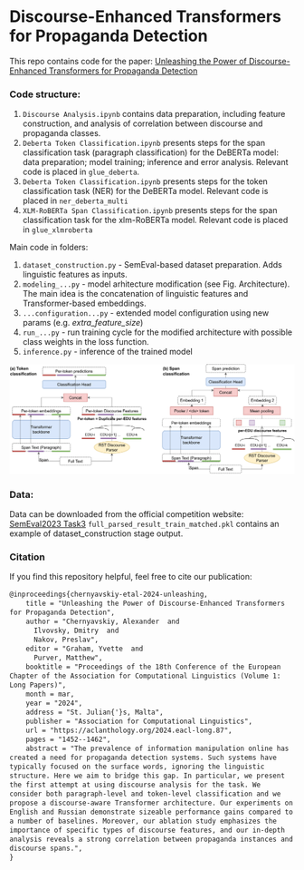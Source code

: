 #  Discourse-Enhanced Transformers for Propaganda Detection

This repo contains code for the paper: [Unleashing the Power of Discourse-Enhanced Transformers for Propaganda Detection](https://aclanthology.org/2024.eacl-long.87/)

### Code structure: 
1) ```Discourse Analysis.ipynb``` contains data preparation, including feature construction, and analysis of correlation between discourse and propaganda classes.
2) ```Deberta Token Classification.ipynb``` presents steps for the span classification task (paragraph classification) for the DeBERTa model: data preparation; model training; inference and error analysis. Relevant code is placed in ```glue_deberta```.
3) ```Deberta Token Classification.ipynb``` presents steps for the token classification task (NER) for the DeBERTa model. Relevant code is placed in ```ner_deberta_multi```
4) ```XLM-RoBERTa Span Classification.ipynb``` presents steps for the span classification task for the xlm-RoBERTa model. Relevant code is placed in ```glue_xlmroberta```

Main code in folders:
1) ```dataset_construction.py``` - SemEval-based dataset preparation. Adds linguistic features as inputs.
2) ```modeling_...py``` - model arhitecture modification (see Fig. Architecture). The main idea is the concatenation of linguistic features and Transformer-based embeddings.
3) ```...configuration...py``` - extended model configuration using new params (e.g. *extra_feature_size*)
4) ```run_...py``` - run training cycle for the modified architecture with possible class weights in the loss function.
5) ```inference.py``` - inference of the trained model


![Architecture](https://github.com/alchernyavskiy/discourse_propagada_detection/blob/main/architecture.png?raw=true)


### Data: 
Data can be downloaded from the official competition website: [SemEval2023 Task3](https://propaganda.math.unipd.it/semeval2023task3/)
```full_parsed_result_train_matched.pkl``` contains an example of dataset_construction stage output.


### Citation
If you find this repository helpful, feel free to cite our publication:
```
@inproceedings{chernyavskiy-etal-2024-unleashing,
    title = "Unleashing the Power of Discourse-Enhanced Transformers for Propaganda Detection",
    author = "Chernyavskiy, Alexander  and
      Ilvovsky, Dmitry  and
      Nakov, Preslav",
    editor = "Graham, Yvette  and
      Purver, Matthew",
    booktitle = "Proceedings of the 18th Conference of the European Chapter of the Association for Computational Linguistics (Volume 1: Long Papers)",
    month = mar,
    year = "2024",
    address = "St. Julian{'}s, Malta",
    publisher = "Association for Computational Linguistics",
    url = "https://aclanthology.org/2024.eacl-long.87",
    pages = "1452--1462",
    abstract = "The prevalence of information manipulation online has created a need for propaganda detection systems. Such systems have typically focused on the surface words, ignoring the linguistic structure. Here we aim to bridge this gap. In particular, we present the first attempt at using discourse analysis for the task. We consider both paragraph-level and token-level classification and we propose a discourse-aware Transformer architecture. Our experiments on English and Russian demonstrate sizeable performance gains compared to a number of baselines. Moreover, our ablation study emphasizes the importance of specific types of discourse features, and our in-depth analysis reveals a strong correlation between propaganda instances and discourse spans.",
}

```